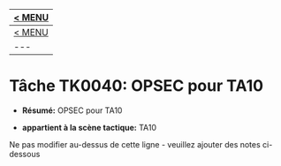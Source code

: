 |[< MENU](../../README.md)|
|---|
|[< MENU](../README.md)|
|---|
# Tâche TK0040: OPSEC pour TA10

* **Résumé:** OPSEC pour TA10

* **appartient à la scène tactique:** TA10

Ne pas modifier au-dessus de cette ligne - veuillez ajouter des notes ci-dessous